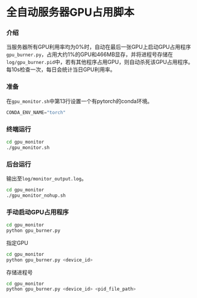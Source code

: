 # 全自动服务器GPU占用脚本
### 介绍
当服务器所有GPU利用率均为0%时，自动在最后一张GPU上启动GPU占用程序`gpu_burner.py`，占用大约1%的GPU和466MB显存，并将进程号存储在`log/gpu_burner.pid`中，若有其他程序占用GPU，则自动杀死该GPU占用程序。每10s检查一次，每日会统计当日GPU利用率。

### 准备
在`gpu_monitor.sh`中第13行设置一个有pytorch的conda环境。
```python
CONDA_ENV_NAME="torch"
```

### 终端运行
```bash
cd gpu_monitor
./gpu_monitor.sh
```

### 后台运行
输出至`log/monitor_output.log`。
```bash
cd gpu_monitor
./gpu_monitor_nohup.sh
```

### 手动启动GPU占用程序
```bash
cd gpu_monitor
python gpu_burner.py
```
指定GPU
```bash
cd gpu_monitor
python gpu_burner.py <device_id>
```
存储进程号
```bash
cd gpu_monitor
python gpu_burner.py <device_id> <pid_file_path>
```
